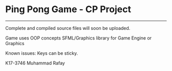 # Ping Pong Game - CP Project
-------------------------------

Complete and compiled source files
will soon be uploaded.

Game uses OOP concepts
SFML/Graphics library for Game Engine or Graphics

Known issues:
Keys can be sticky.

K17-3746
Muhammad Rafay
